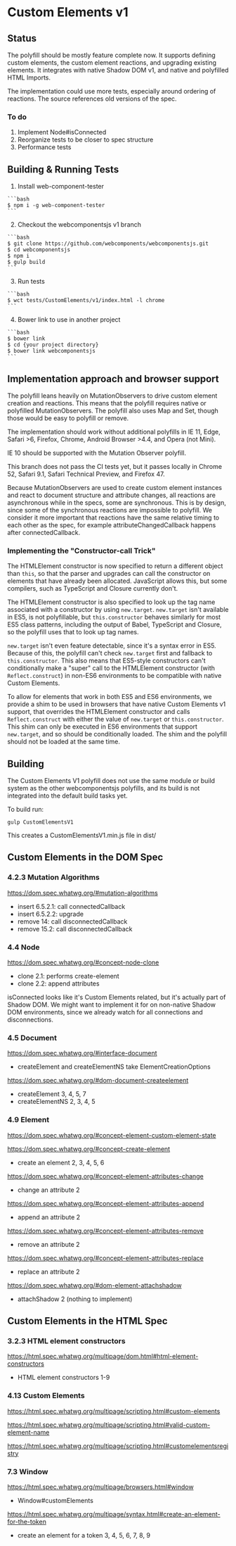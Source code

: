 # Custom Elements v1

## Status

The polyfill should be mostly feature complete now. It supports defining
custom elements, the custom element reactions, and upgrading existing elements. It integrates with native Shadow DOM v1, and native and polyfilled HTML Imports.

The implementation could use more tests, especially around ordering of
reactions. The source references old versions of the spec.

### To do

  1. Implement Node#isConnected
  2. Reorganize tests to be closer to spec structure
  3. Performance tests

## Building & Running Tests

  1. Install web-component-tester

    ```bash
    $ npm i -g web-component-tester
    ```

  2. Checkout the webcomponentsjs v1 branch

    ```bash
    $ git clone https://github.com/webcomponents/webcomponentsjs.git
    $ cd webcomponentsjs
    $ npm i
    $ gulp build
    ```

  3. Run tests

    ```bash
    $ wct tests/CustomElements/v1/index.html -l chrome
    ```

  4. Bower link to use in another project

    ```bash
    $ bower link
    $ cd {your project directory}
    $ bower link webcomponentsjs
    ```

## Implementation approach and browser support

The polyfill leans heavily on MutationObservers to drive custom element creation and reactions. This means that the polyfill requires native or polyfilled MutationObservers. The polyfill also uses Map and Set, though those would be easy to polyfill or remove.

The implementation should work without additional polyfills in IE 11, Edge, Safari >6, Firefox, Chrome, Android Browser >4.4, and Opera (not Mini).

IE 10 should be supported with the Mutation Observer polyfill.

This branch does not pass the CI tests yet, but it passes locally in Chrome 52, Safari 9.1, Safari Technical Preview, and Firefox 47.

Because MutationObservers are used to create custom element instances and react to document structure and attribute changes, all reactions are asynchronous while in the specs, some are synchronous. This is by design, since some of the synchronous reactions are impossible to polyfill. We consider it more important that reactions have the same relative timing to each other as the spec, for example attributeChangedCallback happens after connectedCallback.

### Implementing the "Constructor-call Trick"

The HTMLElement constructor is now specified to return a different object than `this`, so that the parser and upgrades can call the constructor on elements that have already been allocated. JavaScript allows this, but some compilers, such as TypeScript and Closure currently don't.

The HTMLElement constructor is also specified to look up the tag name associated with a constructor by using `new.target`. `new.target` isn't available in ES5, is not polyfillable, but `this.constructor` behaves similarly for most ES5 class patterns, including the output of Babel, TypeScript and Closure, so the polyfill uses that to look up tag names.

`new.target` isn't even feature detectable, since it's a syntax error in ES5. Because of this, the polyfill can't check `new.target` first and fallback to `this.constructor`. This also means that ES5-style constructors can't conditionally make a "super" call to the HTMLElement constructor (with `Reflect.construct`) in non-ES6 environments to be compatible with native Custom Elements.

To allow for elements that work in both ES5 and ES6 environments, we provide a shim to be used in browsers that have native Custom Elements v1 support, that overrides the HTMLElement constructor and calls `Reflect.construct` with either the value of `new.target` or `this.constructor`. This shim can only be executed in ES6 environments that support `new.target`, and so should be conditionally loaded. The shim and the polyfill should not be loaded at the same time.

## Building

The Custom Elements V1 polyfill does not use the same module or build system as
the other webcomponentsjs polyfills, and its build is not integrated into the default build tasks yet.

To build run:

    gulp CustomElementsV1

This creates a CustomElementsV1.min.js file in dist/

## Custom Elements in the DOM Spec

### 4.2.3 Mutation Algorithms

https://dom.spec.whatwg.org/#mutation-algorithms

 * insert 6.5.2.1: call connectedCallback
 * insert 6.5.2.2: upgrade
 * remove 14: call disconnectedCallback
 * remove 15.2: call disconnectedCallback

### 4.4 Node

https://dom.spec.whatwg.org/#concept-node-clone

 * clone 2.1: performs create-element
 * clone 2.2: append attributes

isConnected looks like it's Custom Elements related, but it's actually part of Shadow DOM. We might want to implement it for on non-native Shadow DOM environments, since we already watch for all connections and disconnections.

### 4.5 Document

https://dom.spec.whatwg.org/#interface-document

  * createElement and createElementNS take ElementCreationOptions

https://dom.spec.whatwg.org/#dom-document-createelement

  * createElement 3, 4, 5, 7
  * createElementNS 2, 3, 4, 5

### 4.9 Element

https://dom.spec.whatwg.org/#concept-element-custom-element-state

https://dom.spec.whatwg.org/#concept-create-element

  * create an element 2, 3, 4, 5, 6

https://dom.spec.whatwg.org/#concept-element-attributes-change

  * change an attribute 2

https://dom.spec.whatwg.org/#concept-element-attributes-append

  * append an attribute 2

https://dom.spec.whatwg.org/#concept-element-attributes-remove

  * remove an attribute 2

https://dom.spec.whatwg.org/#concept-element-attributes-replace

  * replace an attribute 2

https://dom.spec.whatwg.org/#dom-element-attachshadow

  * attachShadow 2 (nothing to implement)

## Custom Elements in the HTML Spec


### 3.2.3 HTML element constructors

https://html.spec.whatwg.org/multipage/dom.html#html-element-constructors

  * HTML element constructors 1-9

### 4.13 Custom Elements

https://html.spec.whatwg.org/multipage/scripting.html#custom-elements

https://html.spec.whatwg.org/multipage/scripting.html#valid-custom-element-name

https://html.spec.whatwg.org/multipage/scripting.html#customelementsregistry

### 7.3 Window

https://html.spec.whatwg.org/multipage/browsers.html#window

 * Window#customElements

https://html.spec.whatwg.org/multipage/syntax.html#create-an-element-for-the-token

 * create an element for a token 3, 4, 5, 6, 7, 8, 9
